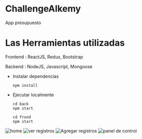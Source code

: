 # ChallengeAlkemy
App presupuesto
# Las Herramientas utilizadas 
Frontend : ReactJS, Redux, Bootstrap

Backend  : NodeJS, Javascript, Mongoose

- Instalar dependencias

  ```
  npm install
  ```

- Ejecutar localmente

  ```
  cd back
  npm start
  
  cd frond
  npm start

![home](https://user-images.githubusercontent.com/12371674/143791552-ccc74387-0ab8-4f36-8939-ffe93724e38f.jpg)
![ver registros](https://user-images.githubusercontent.com/12371674/143791554-1fe48cb9-9bad-4f11-8ba1-55bb857dfd2e.jpg)
![Agregar registros](https://user-images.githubusercontent.com/12371674/143791551-ef6412a0-1853-4d61-b98b-0ff0c974c110.jpg)
![panel de control](https://user-images.githubusercontent.com/12371674/143791553-b2e89532-1dae-4343-bdd5-1ccf499d1b60.jpg)
